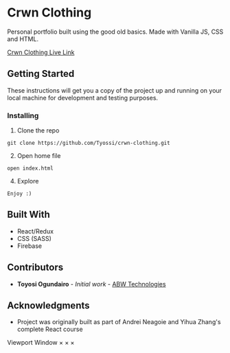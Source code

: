 # Crwn Clothing

Personal portfolio built using the good old basics. Made with Vanilla JS, CSS and HTML.

[Crwn Clothing Live Link](https://crwn-clothingline.herokuapp.com/)

## Getting Started

These instructions will get you a copy of the project up and running on your local machine for development and testing purposes.

### Installing

1. Clone the repo

```
git clone https://github.com/Tyossi/crwn-clothing.git
```

2. Open home file

```
open index.html
```

4. Explore

```
Enjoy :)
```

## Built With

* React/Redux
* CSS (SASS)
* Firebase

## Contributors

* **Toyosi Ogundairo** - *Initial work* - [ABW Technologies](http://www.abwtechnologies.com/)


## Acknowledgments

* Project was originally built as part of Andrei Neagoie and Yihua Zhang's complete React course


Viewport
Window
×
×
×
